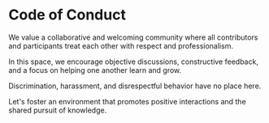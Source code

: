 # Code of Conduct

We value a collaborative and welcoming community where all contributors and participants treat each other with respect
and professionalism.

In this space, we encourage objective discussions, constructive feedback, and a focus on helping one another learn and
grow.

Discrimination, harassment, and disrespectful behavior have no place here.

Let's foster an environment that promotes positive interactions and the shared pursuit of knowledge.

